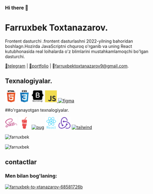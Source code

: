 ### Hi there 👋
#  Farruxbek Toxtanazarov.
Frontent dasturchi .frontent dasturlashni 2022-yilning bahoridan boshlagn.Hozirda JavaScriptni chquroq  o'rganib va  uning React kutubhonasida real loihalarda  o'z blimlarini  mustahkamlamoqchi bo'lgan dasturchi.

[💬telegram]( https://t.me/Farruxbek18 )  |  [💼portfolio](https://farruxbek.uz)  |  📧farruxbektoxtanazarov9@gmail.com.

## Texnalogiyalar.

<p align="left"> <a href="https://www.w3.org/html/" target="_blank" rel="noreferrer"> <img src="https://raw.githubusercontent.com/devicons/devicon/master/icons/html5/html5-original-wordmark.svg" alt="html5" width="40" height="40"/></a> <a href="https://www.w3schools.com/css/" target="_blank" rel="noreferrer"> <img src="https://raw.githubusercontent.com/devicons/devicon/master/icons/css3/css3-original-wordmark.svg" alt="css3" width="40" height="40"/></a> <a href="https://getbootstrap.com" target="_blank" rel="noreferrer"> <img src="https://raw.githubusercontent.com/devicons/devicon/master/icons/bootstrap/bootstrap-plain-wordmark.svg" alt="bootstrap" width="40" height="40"/></a> <a href="https://developer.mozilla.org/en-US/docs/Web/JavaScript" target="_blank" rel="noreferrer"> <img src="https://raw.githubusercontent.com/devicons/devicon/master/icons/javascript/javascript-original.svg" alt="javascript" width="40" height="40"/><a href="https://www.figma.com/" target="_blank" rel="noreferrer"> <img src="https://www.vectorlogo.zone/logos/figma/figma-icon.svg" alt="figma" width="40" height="40"/></a> 
  </a>

  
 
</p>
##o'rganayotgan texnalogiyalar.
<p align="left'>  <a href="https://sass-lang.com" target="_blank" rel="noreferrer"> <img src="https://raw.githubusercontent.com/devicons/devicon/master/icons/sass/sass-original.svg" alt="sass" width="40" height="40"/></a> <a href="https://gulpjs.com" target="_blank" rel="noreferrer"> <img src="https://raw.githubusercontent.com/devicons/devicon/master/icons/gulp/gulp-plain.svg" alt="gulp" width="40" height="40"/></a> <a href="https://pugjs.org" target="_blank" rel="noreferrer"> <img src="https://cdn.worldvectorlogo.com/logos/pug.svg" alt="pug" width="40" height="40"/></a> 
          <a href="https://reactjs.org/" target="_blank" rel="noreferrer"> <img src="https://raw.githubusercontent.com/devicons/devicon/master/icons/react/react-original-wordmark.svg" alt="react" width="40" height="40"/></a> <a href="https://redux.js.org" target="_blank" rel="noreferrer"> <img src="https://raw.githubusercontent.com/devicons/devicon/master/icons/redux/redux-original.svg" alt="redux" width="40" height="40"/></a> <a href="https://tailwindcss.com/" target="_blank" rel="noreferrer"> <img src="https://www.vectorlogo.zone/logos/tailwindcss/tailwindcss-icon.svg" alt="tailwind" width="40" height="40"/></a> 
</p>




<p> <img align="center" src="https://github-readme-stats.vercel.app/api?username=farruxbek&show_icons=true&locale=en" alt="farruxbek" /> </p>

<p><img align="center" src="https://github-readme-streak-stats.herokuapp.com/?user=farruxbek&" alt="farruxbek" /></p>


## contactlar
<h3 align="left">Men bilan bog'laning:</h3>
<p align="left">
<a href="https://linkedin.com/in/farruxbek-to-xtanazarov-68581726b" target="blank"><img align="center" src="https://raw.githubusercontent.com/rahuldkjain /github-profile-readme-generator/master/src/images/icons/Social/linked-in-alt.svg" alt="farruxbek-to-xtanazarov-68581726b" height="30" width="40" /> </a>
</p>
